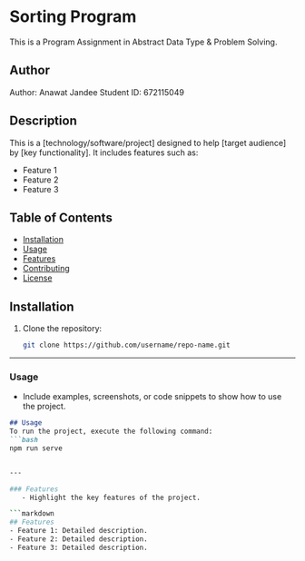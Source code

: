 # Sorting Program
This is a Program Assignment in Abstract Data Type & Problem Solving.

## Author
Author: Anawat Jandee <n>
Student ID: 672115049

## Description
This is a [technology/software/project] designed to help [target audience] by [key functionality]. It includes features such as:
- Feature 1
- Feature 2
- Feature 3

## Table of Contents
- [Installation](#installation)
- [Usage](#usage)
- [Features](#features)
- [Contributing](#contributing)
- [License](#license)

## Installation
1. Clone the repository:
   ```bash
   git clone https://github.com/username/repo-name.git

---




### **Usage**
   - Include examples, screenshots, or code snippets to show how to use the project.

```markdown
## Usage
To run the project, execute the following command:
```bash
npm run serve


---

### Features
   - Highlight the key features of the project.

```markdown
## Features
- Feature 1: Detailed description.
- Feature 2: Detailed description.
- Feature 3: Detailed description.


